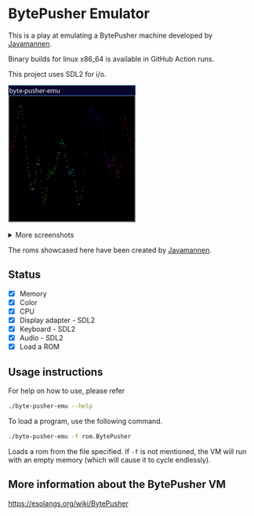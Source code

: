 # BytePusher Emulator

This is a play at emulating a BytePusher machine developed by [Javamannen](https://esolangs.org/wiki/User:Javamannen).

Binary builds for linux x86_64 is available in GitHub Action runs.

This project uses SDL2 for i/o.

![Audio test](assets/audio_test.png)

<details>
<summary>More screenshots</summary>

#### Palette Test
![Screen test](assets/screen_test.png)

#### Keyboard test
![Keyboard test](assets/kb_test.png)

</details>

The roms showcased here have been created by [Javamannen](https://esolangs.org/wiki/User:Javamannen).

## Status

- [X] Memory
- [X] Color
- [X] CPU
- [X] Display adapter - SDL2 
- [X] Keyboard - SDL2
- [X] Audio - SDL2
- [X] Load a ROM

## Usage instructions

For help on how to use, please refer
```sh
./byte-pusher-emu --help
```

To load a program, use the following command.

```sh
./byte-pusher-emu -f rom.BytePusher
```

Loads a rom from the file specified. If `-f` is not mentioned, the VM will run with an empty memory (which will cause it to cycle endlessly).

## More information about the BytePusher VM

https://esolangs.org/wiki/BytePusher